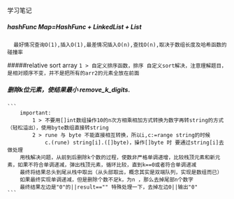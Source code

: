 学习笔记
##### hashFunc Map=HashFunc + LinkedList + List
      最好情况查询O(1),插入O(1),最差情况插入O(n),查找O(n),取决于数组长度及哈希函数的碰撞率

#####relative sort array
       ```
        1 > 自定义排序函数，排序
        自定义sort解决，注意理解题目，是相对顺序不变，并不是把所有的arr2的元素全放在前面
       ```
       
##### 删除k位元素，使结果最小 remove_k_digits.
    ```
        important: 
            1 > 不要用[]int数组操作10的n次方相乘相加方式转换为数字再转string的方式（轻松溢出），使用byte数组直接转string
            2 > rune 与 byte 不能直接相互转换，所以i,c:=range string的时候 
                c.(rune) string[i].([]byte)，操作[]byte 时 要通过string[i]去做处理
        用栈解决问题，从前到后删除k个数的过程，使数非严格单调递增，比较栈顶元素和新元素，如果不符合单调递减，弹出栈顶元素，循环比较，直到k==0或者符合单调递减
        最终将结果总头到尾从栈中取出（从头部取出，概念其实是双端队列，实现是数组而已）
        如果最终实现单调递减，但是删除个数不足k，为n ，那么去掉尾部n个数字
        最终结果左边是"0"的||result=="" 特殊处理一下，去掉左边0||输出"0"
    ```